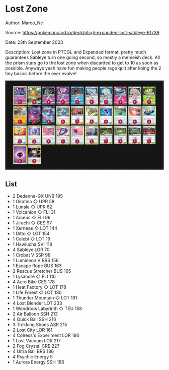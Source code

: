 # Lost Zone

Author: Marco_Ne

Source: <https://pokemoncard.io/deck/ptcgl-expanded-lost-sableye-61739>

Date: 23th September 2023

Description: 
Lost zone in PTCGL and Expanded format, pretty much guarantees Sableye turn one going second, so mostly a memeish deck. All the prism stars go to the lost zone when discarded to get to 10 as soon as possible. Anyways yeah have fun making people rage quit after koing the 2 tiny basics before the ever evolve!

![decklist](../../images/MEW/Lost%20Zone/1-%20Lost%20Zone.png)

## List

* 2 Dedenne-GX UNB 195
* 1 Giratina ◇ UPR 58
* 1 Lunala ◇ UPR 62
* 1 Volcanion ◇ FLI 31
* 1 Arceus ◇ FLI 96
* 1 Jirachi ◇ CES 97
* 1 Xerneas ◇ LOT 144
* 1 Ditto ◇ LOT 154
* 1 Celebi ◇ LOT 19
* 1 Hawlucha SVI 118
* 4 Sableye LOR 70
* 1 Crobat V SSP 98
* 1 Lumineon V BRS 156
* 1 Escape Rope BUS 163
* 2 Rescue Stretcher BUS 165
* 1 Lysandre ◇ FLI 110
* 4 Acro Bike CES 178
* 1 Heat Factory ◇ LOT 178
* 1 Life Forest ◇ LOT 180
* 1 Thunder Mountain ◇ LOT 191
* 4 Lost Blender LOT 233
* 1 Wondrous Labyrinth ◇ TEU 158
* 2 Air Balloon SSH 213
* 4 Quick Ball SSH 216
* 3 Trekking Shoes ASR 215
* 2 Lost City LOR 161
* 4 Colress's Experiment LOR 190
* 1 Lost Vacuum LOR 217
* 2 Fog Crystal CRE 227
* 4 Ultra Ball BRS 186
* 4 Psychic Energy 5
* 1 Aurora Energy SSH 186
